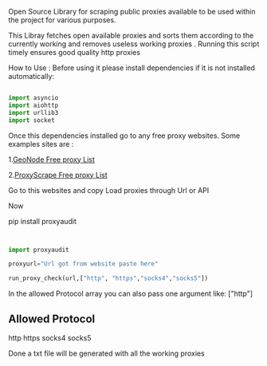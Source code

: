 Open Source Library for scraping public proxies available to be used within the project for various purposes.

This Libray fetches open available proxies and sorts them according to the currently working and removes useless working proxies . Running this script timely ensures good quality http proxies 

How to Use :
Before using it please install dependencies if it is not installed automatically:
```python

import asyncio
import aiohttp
import urllib3
import socket

```
Once this dependencies installed go to any free proxy websites. Some examples sites are : 

1.[GeoNode Free proxy List]( https://geonode.com/free-proxy-list "Link Title")

2.[ProxyScrape Free proxy List]( https://proxyscrape.com/free-proxy-list "Link Title")

Go to this websites and copy Load proxies through Url or API

Now 

pip install proxyaudit

```python


import proxyaudit

proxyurl="Url got from website paste here"

run_proxy_check(url,["http", "https","socks4","socks5"])

```
In the allowed Protocol array you can also pass one argument like: ["http"]

## Allowed Protocol
http
https
socks4
socks5

Done a txt file will be generated with all the working proxies 
